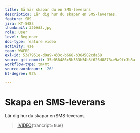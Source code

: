 ```yaml
---
title: Så här skapar du en SMS-leverans
description: Lär dig hur du skapar en SMS-leverans.
feature: SMS
jira: KT-5083
thumbnail: 330982.jpg
role: User
level: Beginner
doc-type: feature video
activity: use
team: WWFRE
exl-id: 53e7951e-d0a9-433c-b668-b384582cda58
source-git-commit: 35e036486c5b533b54b3f626d88734e9a9fc3b8a
workflow-type: tm+mt
source-wordcount: '26'
ht-degree: 92%

---
```


# Skapa en SMS-leverans

Lär dig hur du skapar en SMS-leverans.

>[!VIDEO](https://video.tv.adobe.com/v/330982?learn=on){trancript=true}
